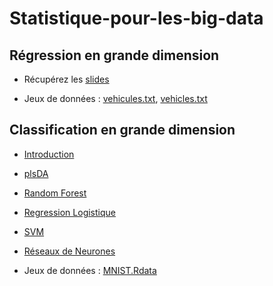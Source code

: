 # Statistique-pour-les-big-data

## Régression en grande dimension

- <p>Récupérez les <a href="Regression-HD.pdf" target="new">slides</a> </p>
- Jeux de données : <a href="vehicules.txt" target="new">vehicules.txt</a>, <a href="vehicles.txt" target="new">vehicles.txt</a></p>

## Classification en grande dimension

- <a href="Classification-intro.pdf" target="new">Introduction</a>
- <a href="Classification-plsDA.pdf" target="new">plsDA</a>
- <a href="Classification-randomForest.pdf" target="new">Random Forest</a>
- <a href="Classification-RegressionLogistique.pdf" target="new">Regression Logistique</a>
- <a href="Classification-SVM.pdf" target="new">SVM</a>
- <a href="ReseauxDeNeurones.pdf" target="new">Réseaux de Neurones</a>

- Jeux de données : <a href="MNIST.Rdata" target="new">MNIST.Rdata</a>





